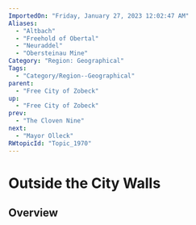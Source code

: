 ```yaml
---
ImportedOn: "Friday, January 27, 2023 12:02:47 AM"
Aliases:
  - "Altbach"
  - "Freehold of Obertal"
  - "Neuraddel"
  - "Obersteinau Mine"
Category: "Region: Geographical"
Tags:
  - "Category/Region--Geographical"
parent:
  - "Free City of Zobeck"
up:
  - "Free City of Zobeck"
prev:
  - "The Cloven Nine"
next:
  - "Mayor Olleck"
RWtopicId: "Topic_1970"
---
```

# Outside the City Walls
## Overview
